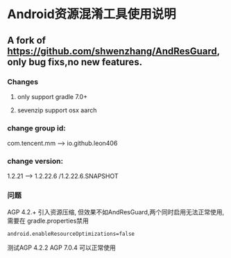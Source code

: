 #  Android资源混淆工具使用说明 #

## A fork of https://github.com/shwenzhang/AndResGuard, only bug fixs,no new features.



### Changes

1. only support gradle 7.0+

2. sevenzip support  osx aarch


### change group id:

com.tencent.mm --> io.github.leon406

### change version:
1.2.21 --> 1.2.22.6 /1.2.22.6.SNAPSHOT



### 问题

AGP 4.2.+ 引入资源压缩, 但效果不如AndResGuard,两个同时启用无法正常使用,需要在 gradle.properties禁用

```
android.enableResourceOptimizations=false
```

测试AGP 4.2.2 AGP 7.0.4 可以正常使用
